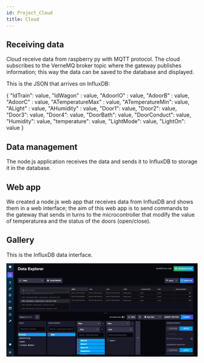 ```yaml
---
id: Project_Cloud
title: Cloud
---
```


## Receiving data

Cloud receive data from raspberry py with MQTT protocol.
The cloud subscribes to the VerneMQ broker topic where the gateway publishes information; this way the data can be saved to the database and displayed.

This is the JSON that arrives on InfluxDB:

{
  "IdTrain": value,
  "IdWagon" : value,
  "AdoorIO" : value,
  "AdoorB" : value,
  "AdoorC" : value,
  "ATemperatureMax" : value,
  "ATemperatureMin": value,
  "ALight" : value,
  "AHumidity" : value,
  "Door1": value,
  "Door2": value,
  "Door3": value,
  "Door4": value,
  "DoorBath": value,
  "DoorConduct": value,
  "Humidity": value,
  "temperature": value,
  "LightMode": value,
  "LightOn": value
}

## Data management

The node.js application receives the data and sends it to InfluxDB to storage it in the database.

## Web app

We created a node.js web app that receives data from InfluxDB and shows them in a web interface; the aim of this web app is to send commands to the gateway that sends in turns to the microcontroller that modify the value of temperaturea and the status of the doors (open/close).

## Gallery
This is the InfluxDB data interface.

![](../../static/img/influx.jpg)
